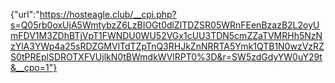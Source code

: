 {"url":"https://hosteagle.club/__cpi.php?s=Q05rb0oxUjA5WmtybzZ6LzBIOGt0dlZlTDZSR05WRnFEenBzazB2L2oyUmFDV1M3ZDhBTjVpT1FWNDU0WU52VGx1cUU3TDN5cmZZaTVMRHh5NzNzYlA3YWp4a25sRDZGMVlTdTZpTnQ3RHJkZnNRRTA5Ymk1QTB1N0wzVzRZS0tPREplSDROTXFVUjlkN0tBWmdkWVlRPT0%3D&r=SW5zdGdyYW0uY29t&__cpo=1"}
